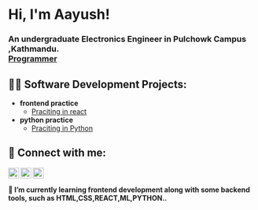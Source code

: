 <h1>Hi, I'm Aayush!</h1><p><h3> An undergraduate Electronics Engineer in Pulchowk Campus ,Kathmandu. <br/><a href="https://github.com/aayush-rouniyar">Programmer</a><a href="https://www.linkedin.com/in/aayush-rouniyar/"></a></h3>

<h2>👨‍💻 Software Development Projects:</h2>

- <b>frontend practice</b>
  - [Praciting in react](https://github.com/Aayush-Rouniyar/react_projects)
- <b>python practice</b>
  - [Praciting in Python](https://github.com/Aayush-Rouniyar/python_projects)



<h2>🤳 Connect with me:</h2>

<a href="mailto:aayushrouniyar666@gmail.com">
  <img align="left" alt="Aayush Rouniyar | Email" width="22px" src="https://cdn.jsdelivr.net/npm/simple-icons@v3/icons/mail-dot-ru.svg" />
</a>&nbsp;


<a href="https://www.linkedin.com/in/aayush-rouniyar/">
  <img align="left" alt="Aayush Rouniyar | LinkedIn" width="22px" src="https://cdn.jsdelivr.net/npm/simple-icons@v3/icons/linkedin.svg" />
</a>&nbsp;

<a href="https://www.instagram.com/_ronn_____y/">
  <img align="left" alt="Aayush Rouniyar | Instagram" width="22px" src="https://cdn.jsdelivr.net/npm/simple-icons@v3/icons/instagram.svg" />
</a>&nbsp;

<br>


<h4>

🌱 I’m currently learning  frontend development along with some backend tools, such as HTML,CSS,REACT,ML,PYTHON..  
</h4>



